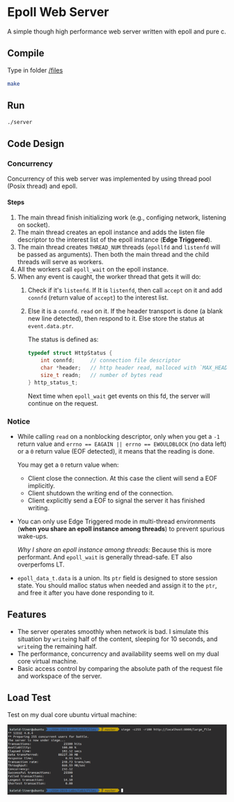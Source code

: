 # Epoll Web Server

A simple though high performance web server written with epoll and pure c.

## Compile

Type in folder [/files](./files)

```bash
make
```

## Run

```
./server
```

## Code Design

### Concurrency

Concurrency of this web server was implemented by using thread pool (Posix thread) and epoll.

#### Steps

1. The main thread finish initializing work (e.g., configing network, listening on socket).
2. The main thread creates an epoll instance and adds the listen file descriptor to the interest list of the epoll instance (**Edge Triggered**).
3. The main thread creates `THREAD_NUM` threads (`epollfd` and `listenfd` will be passed as arguments). Then both the main thread and the child threads will serve as workers.
4. All the workers call `epoll_wait` on the epoll instance. 
5. When any event is caught, the worker thread that gets it will do:
   1. Check if it's `listenfd`. If It is `listenfd`, then call `accept` on it and add `connfd` (return value of `accept`) to the interest list.
   
   2. Else it is a `connfd`. `read` on it. If the header transport is done (a blank new line detected), then respond to it. Else store the status at `event.data.ptr`.
   
      The status is defined as:
   
      ```c
      typedef struct HttpStatus {
          int connfd;     // connection file descriptor
          char *header;   // http header read, malloced with `MAX_HEADER` size
          size_t readn;   // number of bytes read
      } http_status_t;
      ```
      
      Next time when `epoll_wait` get events on this fd, the server will continue on the request.

### Notice

- While calling `read` on a nonblocking descriptor, only when you get a `-1` return value and `errno == EAGAIN || errno == EWOULDBLOCK` (no data left) or a `0` return value (EOF detected), it means that the reading is done.

  You may get a `0` return value when:

  - Client close the connection. At this case the client will send a EOF implicitly.
  - Client shutdown the writing end of the connection.
  - Client explicitly send a EOF to signal the server it has finished writing.

- You can only use Edge Triggered mode in multi-thread environments (**when you share an epoll instance among threads**) to prevent spurious wake-ups.

  *Why I share an epoll instance among threads:* Because this is more performant. And `epoll_wait` is generally thread-safe. ET also overperfoms LT.

- `epoll_data_t.data` is a union. Its `ptr` field is designed to store session state. You should malloc status when needed and assign it to the `ptr`, and free it after you have done responding to it.

## Features

- The server operates smoothly when network is bad. I simulate this situation by `write`ing half of the content, sleeping for 10 seconds, and `write`ing the remaining half.
- The performance, concurrency and availability seems well on my dual core virtual machine.
- Basic access control by comparing the absolute path of the request file and workspace of the server.

## Load Test

Test on my dual core ubuntu virtual machine: 

![server_load_test](../assets/server_load_test.png)